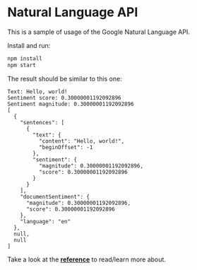 # Natural Language API

This is a sample of usage of the Google Natural Language API.

Install and run:

```sh
npm install
npm start
```

The result should be similar to this one:

```
Text: Hello, world!
Sentiment score: 0.30000001192092896
Sentiment magnitude: 0.30000001192092896
[
  {
    "sentences": [
      {
        "text": {
          "content": "Hello, world!",
          "beginOffset": -1
        },
        "sentiment": {
          "magnitude": 0.30000001192092896,
          "score": 0.30000001192092896
        }
      }
    ],
    "documentSentiment": {
      "magnitude": 0.30000001192092896,
      "score": 0.30000001192092896
    },
    "language": "en"
  },
  null,
  null
]
```

Take a look at the [**reference**](https://cloud.google.com/natural-language/docs/reference/libraries#client-libraries-usage-nodejs) to read/learn more about.
